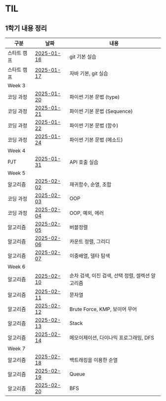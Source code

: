 # TIL
## 1학기 내용 정리
|구분|날짜|내용|
|--|--|--|
|스타트 캠프|[2025-01-16](https://github.com/Yeyeong99/TIL/blob/main/first_semester/start_camp/2025_01_16.md)|git 기본 실습|
|스타트 캠프|[2025-01-17](https://github.com/Yeyeong99/TIL/blob/main/first_semester/start_camp/2025_01_17.md)|자바 기본, git 실습|
|Week 3|||
|코딩 과정|[2025-01-20](https://github.com/Yeyeong99/TIL/blob/main/first_semester/coding/2025_01_20.md)|파이썬 기본 문법 (type)|
|코딩 과정|[2025-01-21](https://github.com/Yeyeong99/TIL/blob/main/first_semester/coding/2025_01_21.md)|파이썬 기본 문법 (Sequence)|
|코딩 과정|[2025-01-22](https://github.com/Yeyeong99/TIL/blob/main/first_semester/coding/2025_01_22.md)|파이썬 기본 문법 (함수)|
|코딩 과정|[2025-01-24](https://github.com/Yeyeong99/TIL/blob/main/first_semester/coding/2025_01_24.md)|파이썬 기본 문법 (메소드)|
|Week 4|||
|PJT|[2025-01-31](https://github.com/Yeyeong99/TIL/blob/main/first_semester/coding/2025_01_31.md)|API 호출 실습|
|Week 5|||
|알고리즘|[2025-02-02](https://github.com/Yeyeong99/TIL/blob/main/first_semester/algorithm/2025_02_02.md)|재귀함수, 순열, 조합|
|코딩 과정|[2025-02-03](https://github.com/Yeyeong99/TIL/blob/main/first_semester/coding/2025_02_03.md)|OOP|
|코딩 과정|[2025-02-04](https://github.com/Yeyeong99/TIL/blob/main/first_semester/coding/2025_02_04.md)|OOP, 예외, 에러|
|알고리즘|[2025-02-05](https://github.com/Yeyeong99/TIL/blob/main/first_semester/algorithm/week_5/2025_02_05.md)|버블정렬|
|알고리즘|[2025-02-06](https://github.com/Yeyeong99/TIL/blob/main/first_semester/algorithm/week_5/2025_02_06.md)|카운트 정렬, 그리디|
|알고리즘|[2025-02-07](https://github.com/Yeyeong99/TIL/blob/main/first_semester/algorithm/week_5/2025_02_07.md)|이중배열, 델타 탐색|
|Week 6|||
|알고리즘|[2025-02-10](https://github.com/Yeyeong99/TIL/blob/main/first_semester/algorithm/week_6/2025_02_10.md)|순차 검색, 이진 검색, 선택 정렬, 셀렉션 알고리즘|
|알고리즘|[2025-02-11](https://github.com/Yeyeong99/TIL/blob/main/first_semester/algorithm/week_6/2025_02_11.md)|문자열|
|알고리즘|[2025-02-12](https://github.com/Yeyeong99/TIL/blob/main/first_semester/algorithm/week_6/2025_02_12.md)|Brute Force, KMP, 보이어 무어|
|알고리즘|[2025-02-13](https://github.com/Yeyeong99/TIL/blob/main/first_semester/algorithm/week_6/2025_02_13.md)|Stack|
|알고리즘|[2025-02-14](https://github.com/Yeyeong99/TIL/blob/main/first_semester/algorithm/week_6/2025_02_14.md)|메모이제이션, 다이나믹 프로그래밍, DFS|
|Week 7|||
|알고리즘|[2025-02-18](https://github.com/Yeyeong99/TIL/blob/main/first_semester/algorithm/week_7/2025_02_18.md)|백트래킹을 이용한 순열|
|알고리즘|[2025-02-19](https://github.com/Yeyeong99/TIL/blob/main/first_semester/algorithm/week_7/2025_02_19.md)|Queue|
|알고리즘|[2025-02-20](https://github.com/Yeyeong99/TIL/blob/main/first_semester/algorithm/week_7/2025_02_20.md)|BFS|
